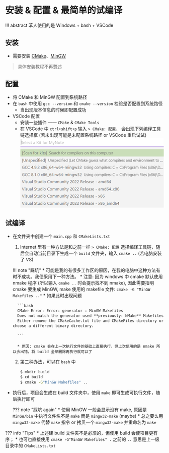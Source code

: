 # 安装 & 配置 & 最简单的试编译

!!! abstract
    苯人使用的是 Windows + bash + VSCode

## 安装

* 需要安装 [CMake](https://cmake.org/download/)、[MinGW](https://sourceforge.net/projects/mingw/)
> 具体安装教程不再赘述

## 配置

* 将 CMake 和 MinGW 配置到系统路径
* 在 `bash` 中使用 `gcc --version` 和 `cmake --version` 检验是否配置到系统路径
    * 当出现版本信息的时候即配置成功
* VSCode 配置
    * 安装一些插件 —— `CMake` & `CMake Tools`
    * 在 VSCode 中 `ctrl+shift+p` 输入 `> CMake: 配置`， 会出现下列编译工具链选择框 (若未出现可能是未配置系统路径 or VSCode 重启试试) <br>![2023-03-09-16-39-43](../../Images/2023-03-09-16-39-43.png)

## 试编译

* 在文件夹中创建一个 `main.cpp` 和 `CMakeLists.txt`
    1. Internet 里有一种方法是和之前一样 `> CMake: 配置` 选择编译工具链，随后会自动当前目录下生成一个 `build` 文件夹，输入 `cmake ..` (若电脑安装了 VS)

    !!! note "踩坑"
        * 可能是我的有很多工作区的原因，在我的电脑中这种方法有时不成功。我便采用下一种方法。
        * 注意: 因为 windows 中 cmake 默认使用 nmake 程序 (所以输入 `cmake ..` 时会提示找不到 nmake), 因此需要指明 cmake 要生成 MinGW, make 使用的 makefile 文件: `cmake -G "MinGW Makefiles .."`
        * 如果此时出现问题 

        ```bash
        CMake Error: Error: generator : MinGW Makefiles
        Does not match the generator used **previously: NMake** Makefiles
        Either remove the CMakeCache.txt file and CMakeFiles directory or choose a different binary directory.

        ```

        * 原因: cmake 会在上一次执行文件的基础上直接执行，但上次使用的是 nmake 所以会出错。将 build 全部删除再执行就可以了

    2. 第二种办法，可以在 `bash` 中 

        ```bash
        $ mkdir build
        $ cd build
        $ cmake -G"MinGW Makefiles" ..
        ```
        
* 执行后，项目会生成在 build 文件夹中，使用 `make` 即可生成可执行文件，随后执行即可

    ??? note "踩坑 again"
        * 使用 MinGW 一般会显示没有 make, 原因是 `MinGW/bin` 中执行文件名不是 `make` 而是 `mingw32-make` (maybe)
        * 总之要么用 `mingw32-make` 代替 `make` 指令 or 拷贝一个 `mingw32-make` 并重命名为 `make`

??? info "Tips"
    * 上述建 build 文件夹不是必须的，但使用 build 会使项目更有序；
    * 也可也直接使用 `cmake -G"MinGW Makefiles" .` 之前的 `..` 意思是上一级目录中的 `CMakeLists.txt`